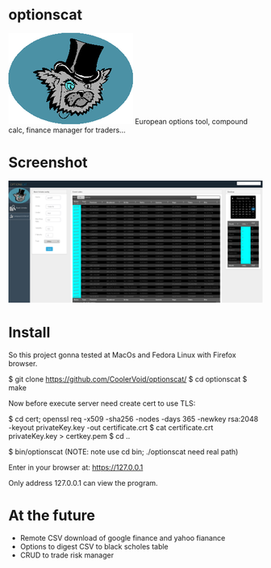 # optionscat

![alt tag](https://github.com/CoolerVoid/optionscat/blob/master/doc/optionscat.png)
European options tool, compound calc, finance manager for traders... 


# Screenshot

![alt tag](https://github.com/CoolerVoid/optionscat/blob/master/doc/screen.png)

# Install

So this project gonna tested at MacOs and Fedora Linux with Firefox browser.

$ git clone https://github.com/CoolerVoid/optionscat/
$ cd optionscat
$ make

Now before execute server need create cert to use TLS:

$ cd cert; openssl req -x509 -sha256 -nodes -days 365 -newkey rsa:2048 -keyout privateKey.key -out certificate.crt
$ cat certificate.crt privateKey.key > certkey.pem
$ cd ..

$ bin/optionscat     (NOTE: note use cd bin; ./optionscat need real path)

Enter in your browser at:
https://127.0.0.1

Only address 127.0.0.1 can view the program.

# At the future

* Remote CSV download of google finance and yahoo fianance
* Options to digest CSV to black scholes table
* CRUD to trade risk manager
